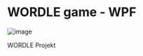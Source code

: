 # WORDLE game - WPF

![image](https://github.com/user-attachments/assets/d5dc93ee-76e4-43a9-a7e8-c2afcc49cf56)


WORDLE Projekt
